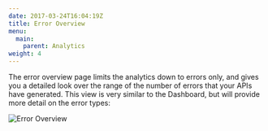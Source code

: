 ```yaml
---
date: 2017-03-24T16:04:19Z
title: Error Overview
menu:
  main:
    parent: Analytics
weight: 4 
---
```


The error overview page limits the analytics down to errors only, and gives you a detailed look over the range of the number of errors that your APIs have generated. This view is very similar to the Dashboard, but will provide more detail on the error types:

![Error Overview](/docs/img/2.10/errors_overview.png)